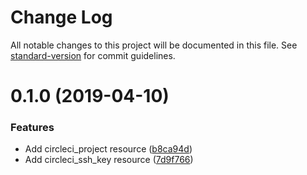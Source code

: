 # Change Log

All notable changes to this project will be documented in this file. See [standard-version](https://github.com/conventional-changelog/standard-version) for commit guidelines.

# 0.1.0 (2019-04-10)


### Features

* Add circleci_project resource ([b8ca94d](https://github.com/edahlseng/terraform-provider-circleci/commit/b8ca94d))
* Add circleci_ssh_key resource ([7d9f766](https://github.com/edahlseng/terraform-provider-circleci/commit/7d9f766))
